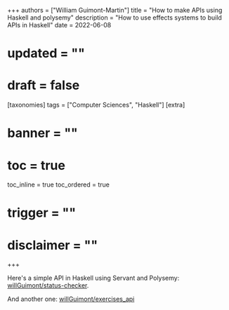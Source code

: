 +++
authors = ["William Guimont-Martin"]
title = "How to make APIs using Haskell and polysemy"
description = "How to use effects systems to build APIs in Haskell"
date = 2022-06-08
# updated = ""
# draft = false
[taxonomies]
tags = ["Computer Sciences", "Haskell"]
[extra]
# banner = ""
# toc = true
toc_inline = true
toc_ordered = true
# trigger = ""
# disclaimer = ""
+++

Here's a simple API in Haskell using Servant and Polysemy: <a class="external" href="https://github.com/willGuimont/status-checker" target="_blank">willGuimont/status-checker</a>.

And another one: <a class="external" href="https://github.com/willGuimont/exercises_api" target="_blank">willGuimont/exercises_api</a>
